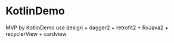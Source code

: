 # KotlinDemo
MVP by KotlinDemo
use design + dagger2 + retrofit2 + RxJava2 + recyclerView + cardview

